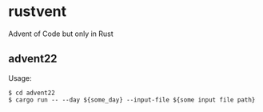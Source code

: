 # rustvent
Advent of Code but only in Rust

## advent22

Usage:

```{bash}
$ cd advent22
$ cargo run -- --day ${some_day} --input-file ${some input file path}
```
